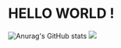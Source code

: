 # HELLO WORLD !
![Anurag's GitHub stats](https://github-readme-stats.vercel.app/api?username=kkm4512&show_icons=true&theme=radical)
<img src="https://img.shields.io/badge/Velog-1EBC8F?style=for-the-badge&logo=velog&logoColor=white" />
